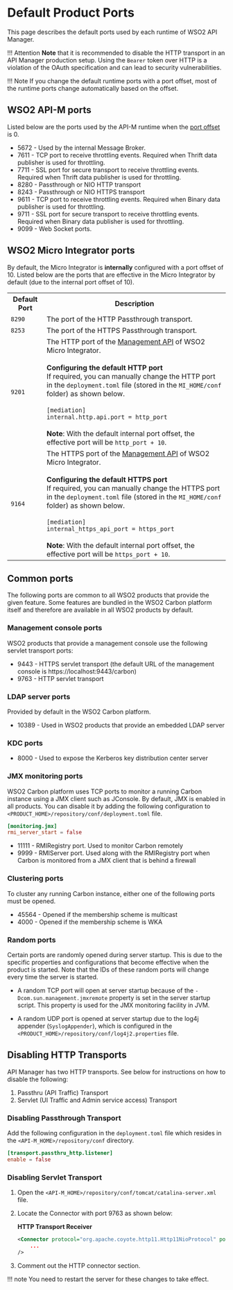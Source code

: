 # Default Product Ports

This page describes the default ports used by each runtime of WSO2 API Manager.

!!! Attention
    **Note** that it is recommended to disable the HTTP transport in an API Manager production setup. Using the `Bearer` token over HTTP is a violation of the OAuth specification and can lead to security vulnerabilities.

!!! Note
    If you change the default runtime ports with a port offset, most of the runtime ports change automatically based on the offset.

## WSO2 API-M ports

Listed below are the ports used by the API-M runtime when the [port offset]({{base_path}}/install-and-setup/setup/deployment-best-practices/changing-the-default-ports-with-offset/#configuring-the-port-offset) is 0.

-   5672 - Used by the internal Message Broker.
-   7611 - TCP port to receive throttling events. Required when Thrift data publisher is used for throttling.
-   7711 - SSL port for secure transport to receive throttling events. Required when Thrift data publisher is used for throttling.
-   8280 - Passthrough or NIO HTTP transport
-   8243 - Passthrough or NIO HTTPS transport
-   9611 - TCP port to receive throttling events. Required when Binary data publisher is used for throttling.
-   9711 - SSL port for secure transport to receive throttling events. Required when Binary data publisher is used for throttling.
-   9099 - Web Socket ports.

## WSO2 Micro Integrator ports

By default, the Micro Integrator is **internally** configured with a port offset of 10. Listed below are the ports that are effective in the Micro Integrator by default (due to the internal port offset of 10).

<table>
	<tr>
		<th>
			Default Port
		</th>
		<th>
			Description
		</th>
	</tr>
	<tr>
		<td>
			<code>8290</code>
		</td>
		<td>
			The port of the HTTP Passthrough transport.
		</td>
	</tr>
	<tr>
		<td>
			<code>8253</code>
		</td>
		<td>
			The port of the HTTPS Passthrough transport.
		</td>
	</tr>
	<tr>
		<td>
			<code>9201</code>
		</td>
		<td>
			The HTTP port of the <a href="{{base_path}}/observe/mi-observe/working-with-management-api">Management API</a> of WSO2 Micro Integrator.</br></br>
			<b>Configuring the default HTTP port</b></br>
			If required, you can manually change the HTTP port in the <code>deployment.toml</code> file (stored in the <code>MI_HOME/conf</code> folder) as shown below.</br></br>
			<div>
				<code>[mediation]</code></br>
				<code>internal.http.api.port = http_port </code></br>
			</div></br>
			<b>Note</b>: With the default internal port offset, the effective port will be <code>http_port + 10</code>.
		</td>
	</tr>
	<tr>
		<td>
			<code>9164</code>
		</td>
		<td>
			The HTTPS port of the <a href="{{base_path}}/observe/mi-observe/working-with-management-api">Management API</a> of WSO2 Micro Integrator.</br></br>
			<b>Configuring the default HTTPS port</b></br>
			If required, you can manually change the HTTPS port in the <code>deployment.toml</code> file (stored in the <code>MI_HOME/conf</code> folder) as shown below.</br></br>
			<div>
				<code>[mediation]</code></br>
				<code>internal_https_api_port = https_port </code>
			</div></br>
			<b>Note</b>: With the default internal port offset, the effective port will be <code>https_port + 10</code>.
		</td>
	</tr>
</table>

## Common ports

The following ports are common to all WSO2 products that provide the given feature. Some features are bundled in the WSO2 Carbon platform itself and therefore are available in all WSO2 products by default.

### Management console ports

WSO2 products that provide a management console use the following servlet transport ports:

-   9443 - HTTPS servlet transport (the default URL of the management console is https://localhost:9443/carbon)
-   9763 - HTTP servlet transport

### LDAP server ports

Provided by default in the WSO2 Carbon platform.

-   10389 - Used in WSO2 products that provide an embedded LDAP server

### KDC ports

-   8000 - Used to expose the Kerberos key distribution center server

### JMX monitoring ports

WSO2 Carbon platform uses TCP ports to monitor a running Carbon instance using a JMX client such as JConsole. By default, JMX is enabled in all products. You can disable it by adding the following configuration to `<PRODUCT_HOME>/repository/conf/deployment.toml` file.

``` toml
[monitoring.jmx]
rmi_server_start = false
```

-   11111 - RMIRegistry port. Used to monitor Carbon remotely
-   9999 - RMIServer port. Used along with the RMIRegistry port when Carbon is monitored from a JMX client that is behind a firewall

### Clustering ports

To cluster any running Carbon instance, either one of the following ports must be opened.

-   45564 - Opened if the membership scheme is multicast
-   4000 - Opened if the membership scheme is WKA

### Random ports

Certain ports are randomly opened during server startup. This is due to the specific properties and configurations that become effective when the product is started. Note that the IDs of these random ports will change every time the server is started.

-   A random TCP port will open at server startup because of the `-Dcom.sun.management.jmxremote` property is set in the server startup script. This property is used for the JMX monitoring facility in JVM.

-   A random UDP port is opened at server startup due to the log4j appender (`SyslogAppender`), which is configured in the `<PRODUCT_HOME>/repository/conf/log4j2.properties` file.

## Disabling HTTP Transports

API Manager has two HTTP transports. See below for instructions on how to disable the following:

1.  Passthru (API Traffic) Transport
2.  Servlet (UI Traffic and Admin service access) Transport

### Disabling Passthrough Transport

Add the following configuration in the `deployment.toml` file which resides in the `<API-M_HOME>/repository/conf` directory.

``` toml
[transport.passthru_http.listener]
enable = false
```

### Disabling Servlet Transport

1.  Open the `<API-M_HOME>/repository/conf/tomcat/catalina-server.xml` file.
2.  Locate the Connector with port 9763 as shown below:

    **HTTP Transport Receiver**

    ``` xml
    <Connector protocol="org.apache.coyote.http11.Http11NioProtocol" port="9763"
        ...
    />
    ```

3.  Comment out the HTTP connector section.

!!! note
    You need to restart the server for these changes to take effect.
